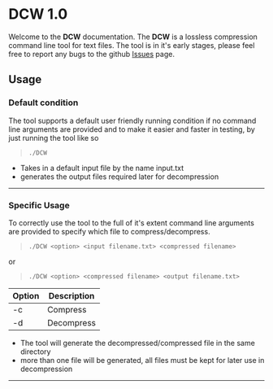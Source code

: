 # DCW 1.0
Welcome to the **DCW** documentation.
The **DCW** is a lossless compression command line tool for text files. 
The tool is in it's early stages, please feel free to report any bugs to the github [Issues](https://github.com/karimkohel/DCW/issues) page.


## Usage
### Default condition
The tool supports a default user friendly running condition if no command line arguments are provided and to make it easier and faster in testing, by just running the tool like so
> `./DCW`

- Takes in a default input file by the name input.txt
- generates the output files required later for decompression 

---
### Specific Usage
To correctly use the tool to the full of it's extent command line arguments are provided to specify which file to compress/decompress.
> `./DCW <option> <input filename.txt> <compressed filename>`

or

> `./DCW <option> <compressed filename> <output filename.txt>`

|Option | Description |  
| ----------- | ----------- |  
| -c | Compress |  
| -d | Decompress |

- The tool will generate the decompressed/compressed file in the same directory
- more than one file will be generated, all files must be kept for later use in decompression

---

